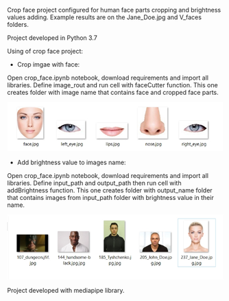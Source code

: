 Crop face project configured for human face parts cropping and brightness values adding. Example results are on the Jane_Doe.jpg and V_faces folders.

Project developed in Python 3.7

Using of crop face project:

- Crop imgae with face:

Open crop_face.ipynb notebook, download requirements and import all libraries. Define image_rout and run cell with faceCutter function. This one creates folder with image name that contains face and cropped face parts.

![alt text](https://github.com/Strider0531/Crop_face/blob/master/examples/face_cutter.jpg?raw=true)

- Add brightness value to images name:

Open crop_face.ipynb notebook, download requirements and import all libraries. Define input_path and output_path then run cell with addBrightness function. This one creates folder with output_name folder that contains images from input_path folder with brightness value in their name.

![alt text](https://github.com/Strider0531/Crop_face/blob/master/examples/brightness.jpg?raw=true)

Project developed with mediapipe library.
